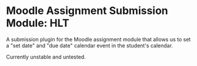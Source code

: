 Moodle Assignment Submission Module: HLT
========================================

A submission plugin for the Moodle assignment module that allows us to set a "set date" and "due date" calendar event in the student's calendar. 

Currently unstable and untested.
